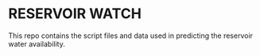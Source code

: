 # RESERVOIR WATCH
This repo contains the script files and data used in predicting the reservoir water availability.
